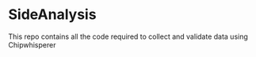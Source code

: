 # SideAnalysis
This repo contains all the code required to collect and validate data using Chipwhisperer
